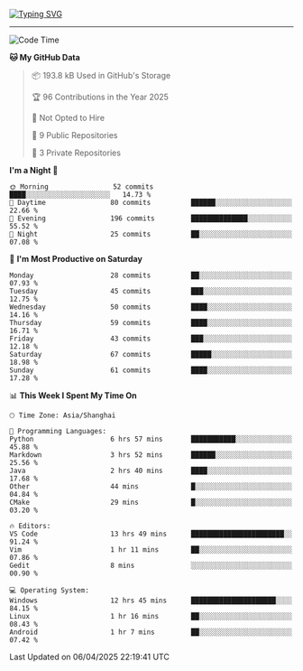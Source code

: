 <a href="https://git.io/typing-svg"><img src="https://readme-typing-svg.demolab.com?font=Jersey+10&size=33&pause=1000&color=0077B8&vCenter=true&width=429&height=46&lines=HaDDer+BetTEr+fAster+stronger" alt="Typing SVG" /></a>

---

<!--START_SECTION:waka-->
![Code Time](http://img.shields.io/badge/Code%20Time-278%20hrs%2013%20mins-blue)

**🐱 My GitHub Data** 

> 📦 193.8 kB Used in GitHub's Storage 
 > 
> 🏆 96 Contributions in the Year 2025
 > 
> 🚫 Not Opted to Hire
 > 
> 📜 9 Public Repositories 
 > 
> 🔑 3 Private Repositories 
 > 
**I'm a Night 🦉** 

```text
🌞 Morning                52 commits          ████░░░░░░░░░░░░░░░░░░░░░   14.73 % 
🌆 Daytime                80 commits          ██████░░░░░░░░░░░░░░░░░░░   22.66 % 
🌃 Evening                196 commits         ██████████████░░░░░░░░░░░   55.52 % 
🌙 Night                  25 commits          ██░░░░░░░░░░░░░░░░░░░░░░░   07.08 % 
```
📅 **I'm Most Productive on Saturday** 

```text
Monday                   28 commits          ██░░░░░░░░░░░░░░░░░░░░░░░   07.93 % 
Tuesday                  45 commits          ███░░░░░░░░░░░░░░░░░░░░░░   12.75 % 
Wednesday                50 commits          ████░░░░░░░░░░░░░░░░░░░░░   14.16 % 
Thursday                 59 commits          ████░░░░░░░░░░░░░░░░░░░░░   16.71 % 
Friday                   43 commits          ███░░░░░░░░░░░░░░░░░░░░░░   12.18 % 
Saturday                 67 commits          █████░░░░░░░░░░░░░░░░░░░░   18.98 % 
Sunday                   61 commits          ████░░░░░░░░░░░░░░░░░░░░░   17.28 % 
```


📊 **This Week I Spent My Time On** 

```text
🕑︎ Time Zone: Asia/Shanghai

💬 Programming Languages: 
Python                   6 hrs 57 mins       ███████████░░░░░░░░░░░░░░   45.88 % 
Markdown                 3 hrs 52 mins       ██████░░░░░░░░░░░░░░░░░░░   25.56 % 
Java                     2 hrs 40 mins       ████░░░░░░░░░░░░░░░░░░░░░   17.68 % 
Other                    44 mins             █░░░░░░░░░░░░░░░░░░░░░░░░   04.84 % 
CMake                    29 mins             █░░░░░░░░░░░░░░░░░░░░░░░░   03.20 % 

🔥 Editors: 
VS Code                  13 hrs 49 mins      ███████████████████████░░   91.24 % 
Vim                      1 hr 11 mins        ██░░░░░░░░░░░░░░░░░░░░░░░   07.86 % 
Gedit                    8 mins              ░░░░░░░░░░░░░░░░░░░░░░░░░   00.90 % 

💻 Operating System: 
Windows                  12 hrs 45 mins      █████████████████████░░░░   84.15 % 
Linux                    1 hr 16 mins        ██░░░░░░░░░░░░░░░░░░░░░░░   08.43 % 
Android                  1 hr 7 mins         ██░░░░░░░░░░░░░░░░░░░░░░░   07.42 % 
```


 Last Updated on 06/04/2025 22:19:41 UTC
<!--END_SECTION:waka-->

